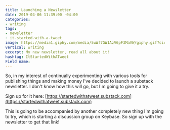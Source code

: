 ```yaml
---
title: Launching a Newsletter
date: 2019-04-06 11:39:00 -04:00
categories:
- writing
tags:
- newsletter
- it-started-with-a-tweet
image: https://media1.giphy.com/media/5wWf7GW1AzV6pF3MaVW/giphy.gif?cid=790b76115ca8c926672e6238772160cb
vertical: writing
excerpt: My new newsletter, read all about it!
hashtag: ItStartedWithATweet
Field name: 
---
```


So, in my interest of continually experimenting with various tools for publishing things and making money I've decided to launch a substack newsletter. I don't know how this will go, but I'm going to give it a try. 

Sign up for it here: [https://startedwithatweet.substack.com](https://startedwithatweet.substack.com) 

This is going to be accompanied by another completely new thing I'm going to try, which is starting a discussion group on Keybase. So sign up with the newsletter to get that link!